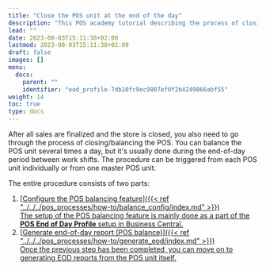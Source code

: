```yaml
---
title: "Close the POS unit at the end of the day"
description: "This POS academy tutorial describing the process of closing the POS as a part of the end-of-day process."
lead: ""
date: 2023-08-03T15:11:38+02:00
lastmod: 2023-08-03T15:11:38+02:00
draft: false
images: []
menu:
  docs:
    parent: ""
    identifier: "eod_profile-7db10fc9ec9807ef0f2b4249866abf55"
weight: 14
toc: true
type: docs
---
```


After all sales are finalized and the store is closed, you also need to go through the process of closing/balancing the POS. You can balance the POS unit several times a day, but it's usually done during the end-of-day period between work shifts. The procedure can be triggered from each POS unit individually or from one master POS unit.

The entire procedure consists of two parts:

1. [<ins>Configure the POS balancing feature<ins>]({{< ref "../../../pos_processes/how-to/balance_config/index.md" >}})        
   The setup of the POS balancing feature is mainly done as a part of the **POS End of Day Profile** setup in Business Central. 
2. [<ins>Generate end-of-day report (POS balance)<ins>]({{< ref "../../../pos_processes/how-to/generate_eod/index.md" >}})      
   Once the previous step has been completed, you can move on to generating EOD reports from the POS unit itself.